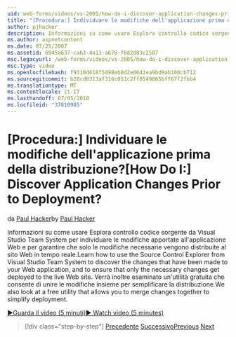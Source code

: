 ```yaml
---
uid: web-forms/videos/vs-2005/how-do-i-discover-application-changes-prior-to-deployment
title: "[Procedura:] Individuare le modifiche dell'applicazione prima della distribuzione? | Microsoft Docs"
author: pjhacker
description: Informazioni su come usare Esplora controllo codice sorgente da Visual Studio Team System per individuare le modifiche apportate all'applicazione Web e per ensur...
ms.author: aspnetcontent
ms.date: 07/25/2007
ms.assetid: 6945a637-cab3-4a13-a678-f6d2d83c2587
msc.legacyurl: /web-forms/videos/vs-2005/how-do-i-discover-application-changes-prior-to-deployment
msc.type: video
ms.openlocfilehash: f9310d618f5498eb8d2e0641ea9bd9ab100cb712
ms.sourcegitcommit: b28cd0313af316c051c2ff8549865bff67f2fbb4
ms.translationtype: MT
ms.contentlocale: it-IT
ms.lasthandoff: 07/05/2018
ms.locfileid: "37810985"
---
```

<a name="how-do-i-discover-application-changes-prior-to-deployment"></a><span data-ttu-id="6e18a-104">[Procedura:] Individuare le modifiche dell'applicazione prima della distribuzione?</span><span class="sxs-lookup"><span data-stu-id="6e18a-104">[How Do I:] Discover Application Changes Prior to Deployment?</span></span>
====================
<span data-ttu-id="6e18a-105">da [Paul Hacker](https://github.com/pjhacker)</span><span class="sxs-lookup"><span data-stu-id="6e18a-105">by [Paul Hacker](https://github.com/pjhacker)</span></span>

<span data-ttu-id="6e18a-106">Informazioni su come usare Esplora controllo codice sorgente da Visual Studio Team System per individuare le modifiche apportate all'applicazione Web e per garantire che solo le modifiche necessarie vengono distribuite al sito Web in tempo reale.</span><span class="sxs-lookup"><span data-stu-id="6e18a-106">Learn how to use the Source Control Explorer from Visual Studio Team System to discover the changes that have been made to your Web application, and to ensure that only the necessary changes get deployed to the live Web site.</span></span> <span data-ttu-id="6e18a-107">Verrà inoltre esaminato un'utilità gratuita che consente di unire le modifiche insieme per semplificare la distribuzione.</span><span class="sxs-lookup"><span data-stu-id="6e18a-107">We also look at a free utility that allows you to merge changes together to simplify deployment.</span></span>

[<span data-ttu-id="6e18a-108">&#9654;Guarda il video (5 minuti)</span><span class="sxs-lookup"><span data-stu-id="6e18a-108">&#9654; Watch video (5 minutes)</span></span>](https://channel9.msdn.com/Blogs/ASP-NET-Site-Videos/how-do-i-discover-application-changes-prior-to-deployment)

> [!div class="step-by-step"]
> <span data-ttu-id="6e18a-109">[Precedente](how-do-i-publish-and-analyze-test-results.md)
> [Successivo](how-do-i-implement-continuous-integration-with-team-foundation.md)</span><span class="sxs-lookup"><span data-stu-id="6e18a-109">[Previous](how-do-i-publish-and-analyze-test-results.md)
[Next](how-do-i-implement-continuous-integration-with-team-foundation.md)</span></span>
